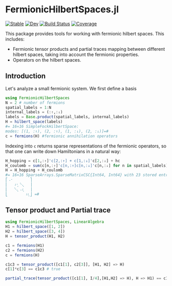 # FermionicHilbertSpaces.jl

[![Stable](https://img.shields.io/badge/docs-stable-blue.svg)](https://cvsvensson.github.io/FermionicHilbertSpaces.jl/stable/)
[![Dev](https://img.shields.io/badge/docs-dev-blue.svg)](https://cvsvensson.github.io/FermionicHilbertSpaces.jl/dev/)
[![Build Status](https://github.com/cvsvensson/FermionicHilbertSpaces.jl/actions/workflows/CI.yml/badge.svg?branch=main)](https://github.com/cvsvensson/FermionicHilbertSpaces.jl/actions/workflows/CI.yml?query=branch%3Amain)
[![Coverage](https://codecov.io/gh/cvsvensson/FermionicHilbertSpaces.jl/branch/main/graph/badge.svg)](https://codecov.io/gh/cvsvensson/FermionicHilbertSpaces.jl)


This package provides tools for working with fermionic hilbert spaces. This includes:
- Fermionic tensor products and partial traces mapping between different hilbert spaces, taking into account the fermionic properties.
- Operators on the hilbert spaces.

## Introduction
Let's analyze a small fermionic system. We first define a basis
```julia
using FermionicHilbertSpaces
N = 2 # number of fermions
spatial_labels = 1:N 
internal_labels = (:↑,:↓)
labels = Base.product(spatial_labels, internal_labels) 
H = hilbert_space(labels) 
#= 16⨯16 SimpleFockHilbertSpace:
modes: [(1, :↑), (2, :↑), (1, :↓), (2, :↓)]=#
c = fermions(H) #fermionic annihilation operators
```

Indexing into `c` returns sparse representations of the fermionic operators, so that one can write down Hamiltonians in a natural way:
```julia
H_hopping = c[1,:↑]'c[2,:↑] + c[1,:↓]'c[2,:↓] + hc 
H_coulomb = sum(c[n,:↑]'c[n,:↑]c[n,:↓]'c[n,:↓] for n in spatial_labels)
H = H_hopping + H_coulomb
#= 16×16 SparseArrays.SparseMatrixCSC{Int64, Int64} with 23 stored entries:
⎡⠠⠂⠀⠀⠀⠀⠀⠀⎤
⎢⠀⠀⠰⢂⠑⢄⠀⠀⎥
⎢⠀⠀⠑⢄⠠⢆⠀⠀⎥
⎣⠀⠀⠀⠀⠀⠀⠰⢆⎦ =#
```

## Tensor product and Partial trace
```julia
using FermionicHilbertSpaces, LinearAlgebra
H1 = hilbert_space([1, 2])
H2 = hilbert_space([3, 4])
H = tensor_product(H1, H2)

c1 = fermions(H1)
c2 = fermions(H2)
c = fermions(H)

c1c3 = tensor_product([c1[1], c2[3]], [H1, H2] => H)
c[1]*c[3] == c1c3 # true

partial_trace(tensor_product([c1[1], I/4],[H1,H2] => H), H => H1) == c1[1] # true
```
